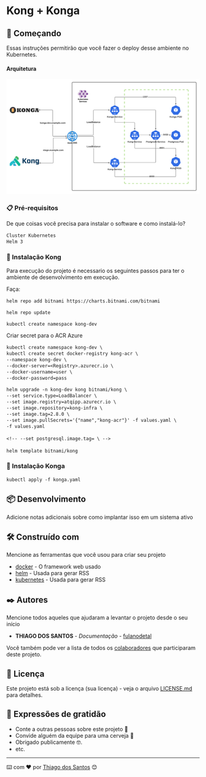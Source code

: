 # Kong + Konga

## 🚀 Começando

Essas instruções permitirão que você fazer o deploy desse ambiente no Kubernetes.

#### Arquitetura
![Diagrama](/images/Diagrama-kong.png)

### 📋 Pré-requisitos

De que coisas você precisa para instalar o software e como instalá-lo?

```
Cluster Kubernetes 
Helm 3
```

### 🔧 Instalação Kong

Para execução do projeto é necessario os seguintes passos para ter o ambiente de desenvolvimento em execução.

Faça:

```
helm repo add bitnami https://charts.bitnami.com/bitnami
```
```
helm repo update
```

```
kubectl create namespace kong-dev
```

Criar secret para o ACR Azure
```
kubectl create namespace kong-dev \
kubectl create secret docker-registry kong-acr \
--namespace kong-dev \
--docker-server=<Registry>.azurecr.io \
--docker-username=user \
--docker-password=pass
```

```
helm upgrade -n kong-dev kong bitnami/kong \
--set service.type=LoadBalancer \
--set image.registry=atqipp.azurecr.io \
--set image.repository=kong-infra \
--set image.tag=2.8.0 \
--set image.pullSecrets='{"name","kong-acr"}' -f values.yaml \
-f values.yaml 

<!-- --set postgresql.image.tag= \ -->

helm template bitnami/kong
```
### 🔧 Instalação Konga
```
kubectl apply -f konga.yaml

```

## 📦 Desenvolvimento

Adicione notas adicionais sobre como implantar isso em um sistema ativo

## 🛠️ Construído com

Mencione as ferramentas que você usou para criar seu projeto

* [docker](http://www.dropwizard.io/1.0.2/docs/) - O framework web usado
* [helm](https://rometools.github.io/rome/) - Usada para gerar RSS
* [kubernetes](https://rometools.github.io/rome/) - Usada para gerar RSS


## ✒️ Autores

Mencione todos aqueles que ajudaram a levantar o projeto desde o seu início

* **THIAGO DOS SANTOS** - *Documentação* - [fulanodetal](https://github.com/linkParaPerfil)

Você também pode ver a lista de todos os [colaboradores](https://github.com/usuario/projeto/colaboradores) que participaram deste projeto.

## 📄 Licença

Este projeto está sob a licença (sua licença) - veja o arquivo [LICENSE.md](https://github.com/usuario/projeto/licenca) para detalhes.

## 🎁 Expressões de gratidão

* Conte a outras pessoas sobre este projeto 📢
* Convide alguém da equipe para uma cerveja 🍺 
* Obrigado publicamente 🤓.
* etc.


---
⌨️ com ❤️ por [Thiago dos Santos](https://gist.github.com/Thiagosnts) 😊
